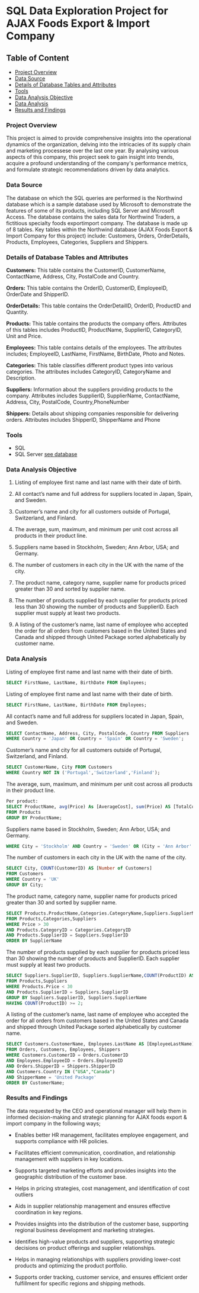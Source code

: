 # SQL Data Exploration Project for AJAX Foods Export & Import Company

## Table of Content
- [Project Overview](#project-overview)
- [Data Source](#data-source)
- [Details of Database Tables and Attributes](#details-of-database-tables-and-attributes)
- [Tools](#tools)
- [Data Analysis Objective](#data-analysis-objective)
- [Data Analysis](#data-analysis)
- [Results and Findings](#results-and-findings)

### Project Overview

This project is aimed to provide comprehensive insights into the operational dynamics of the organization, delving into the intricacies of its supply chain and marketing processese over the last one year. By analysing various aspects of this company, this project seek to gain insight into trends, acquire a profound understanding of the company's performance metrics, and formulate strategic recommendations driven by data analytics. 

### Data Source

The database on which the SQL queries are performed is the Northwind database which is a sample database used by Microsoft to demonstrate the features of some of its products, including SQL Server and Microsoft Access. The database contains the sales data for Northwind Traders, a fictitious specialty foods exportimport company. The database is made up of 8 tables. Key tables within the Northwind database (AJAX Foods Export & Import Company for this project) include: Customers, Orders, OrderDetails, Products, Employees, Categories, Suppliers and Shippers. 

### Details of Database Tables and Attributes


**Customers:** This table contains the CustomerID, CustomerName, ContactName, Address, City, PostalCode and Country.

**Orders:** This table contains the OrderID, CustomerID, EmployeeID, OrderDate and ShipperID.

**OrderDetails:** This table contains the OrderDetailID, OrderID, ProductID	and Quantity.

**Products:** This table contains the products the company offers. Attributes of this tables includes ProductID, ProductName, SupplierID, CategoryID, Unit and Price.

**Employees:** This table contains details of the employees. The attributes includes; EmployeeID, LastName, FirstName, BirthDate, Photo	and Notes.

**Categories:** This table classifies different product types into various categories. The attributes includes CategoryID, CategoryName and Description.

**Suppliers:** Information about the suppliers providing products to the company. Attributes includes SupplierID, SupplierName, ContactName, Address, City, PostalCode, Country,PhoneNumber

**Shippers:** Details about shipping companies responsible for delivering orders. Attributes includes ShipperID, ShipperName and Phone



### Tools
- SQL
- SQL Server [see database](https://www.w3schools.com/sql)


### Data Analysis Objective

1.	Listing of employee first name and last name with their date of birth.

2.	All contact’s name and full address for suppliers located in Japan, Spain, and Sweden.

3.	Customer’s name and city for all customers outside of Portugal, Switzerland, and Finland.

4.	The average, sum, maximum, and minimum per unit cost across all products in their product line.

5.	Suppliers name based in Stockholm, Sweden; Ann Arbor, USA; and Germany.

6.	The number of customers in each city in the UK with the name of the city. 

7.	The product name, category name, supplier name for products priced greater than 30 and sorted by supplier name. 

8.	The number of products supplied by each supplier for products priced less than 30 showing the number of products and SupplierID. Each supplier must supply at least two products. 

9.	A listing of the customer’s name, last name of employee who accepted the order for all orders from customers based in the United States and Canada and shipped through United Package sorted alphabetically by customer name.


### Data Analysis

Listing of employee first name and last name with their date of birth.
```SQL Statements
SELECT FirstName, LastName, BirthDate FROM Employees;
```

Listing of employee first name and last name with their date of birth.
```SQL Statements
SELECT FirstName, LastName, BirthDate FROM Employees;
```

All contact’s name and full address for suppliers located in Japan, Spain, and Sweden.
```SQL Statements
SELECT ContactName, Address, City, PostalCode, Country FROM Suppliers
WHERE Country = 'Japan' OR Country = 'Spain' OR Country = 'Sweden';
```

Customer’s name and city for all customers outside of Portugal, Switzerland, and Finland.
```SQL Statements
SELECT CustomerName, City FROM Customers
WHERE Country NOT IN ('Portugal','Switzerland','Finland');
```

The average, sum, maximum, and minimum per unit cost across all products in their product line.
```SQL Statements
Per product:
SELECT ProductName, avg(Price) As [AverageCost], sum(Price) AS [TotalCost], max(Price) AS [MaximumCost], min(Price) as [MinimumCost]
FROM Products
GROUP BY ProductName;
```

Suppliers name based in Stockholm, Sweden; Ann Arbor, USA; and Germany.
```SQL StatementsSELECT SupplierName, City, Country FROM Suppliers
WHERE City = 'Stockholm' AND Country = 'Sweden' OR (City = 'Ann Arbor' AND Country = 'USA') OR Country = 'Germany';
```

The number of customers in each city in the UK with the name of the city. 
```SQL Statements
SELECT City, COUNT(CustomerID) AS [Number of Customers] 
FROM Customers
WHERE Country = 'UK'
GROUP BY City;
```

The product name, category name, supplier name for products priced greater than 30 and sorted by supplier name. 
```SQL Statements
SELECT Products.ProductName,Categories.CategoryName,Suppliers.SupplierName,Products.Price
FROM Products,Categories,Suppliers
WHERE Price > 30
AND Products.CategoryID = Categories.CategoryID
AND Products.SupplierID = Suppliers.SupplierID
ORDER BY SupplierName
```


The number of products supplied by each supplier for products priced less than 30 showing the number of products and SupplierID. Each supplier must supply at least two products. 
```SQL Statements
SELECT Suppliers.SupplierID, Suppliers.SupplierName,COUNT(ProductID) AS [Number of Products]
FROM Products,Suppliers
WHERE Products.Price < 30
AND Products.SupplierID = Suppliers.SupplierID
GROUP BY Suppliers.SupplierID, Suppliers.SupplierName 
HAVING COUNT(ProductID) >= 2;
```

A listing of the customer’s name, last name of employee who accepted the order for all orders from customers based in the United States and Canada and shipped through United Package sorted alphabetically by customer name.
```SQL Statements
SELECT Customers.CustomerName, Employees.LastName AS [EmployeeLastName], Customers.Country, Shippers.ShipperName
FROM Orders, Customers, Employees, Shippers
WHERE Customers.CustomerID = Orders.CustomerID
AND Employees.EmployeeID = Orders.EmployeeID
AND Orders.ShipperID = Shippers.ShipperID
AND Customers.Country IN ("USA","Canada")
AND ShipperName = 'United Package'
ORDER BY CustomerName;
```


### Results and Findings
The data requested by the CEO and operational manager will help them in informed decision-making and strategic planning for AJAX foods export & import company in the following ways;
- Enables better HR management, facilitates employee engagement, and supports compliance with HR policies.

- Facilitates efficient communication, coordination, and relationship management with suppliers in key locations.

- Supports targeted marketing efforts and provides insights into the geographic distribution of the customer base.

- Helps in pricing strategies, cost management, and identification of cost outliers

- Aids in supplier relationship management and ensures effective coordination in key regions.

- Provides insights into the distribution of the customer base, supporting regional business development and marketing strategies.

- Identifies high-value products and suppliers, supporting strategic decisions on product offerings and supplier relationships.

- Helps in managing relationships with suppliers providing lower-cost products and optimizing the product portfolio.

- Supports order tracking, customer service, and ensures efficient order fulfillment for specific regions and shipping methods.

